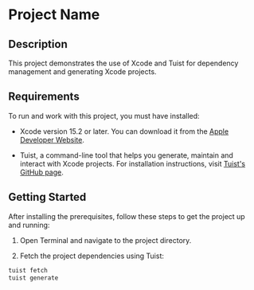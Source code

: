 # Project Name

## Description

This project demonstrates the use of Xcode and Tuist for dependency management and generating Xcode projects.

## Requirements

To run and work with this project, you must have installed:

- Xcode version 15.2 or later. You can download it from the [Apple Developer Website](https://developer.apple.com/xcode/).

- Tuist, a command-line tool that helps you generate, maintain and interact with Xcode projects. For installation instructions, visit [Tuist's GitHub page](https://github.com/tuist/tuist).

## Getting Started

After installing the prerequisites, follow these steps to get the project up and running:

1. Open Terminal and navigate to the project directory.

2. Fetch the project dependencies using Tuist:

```bash
tuist fetch
tuist generate
```


